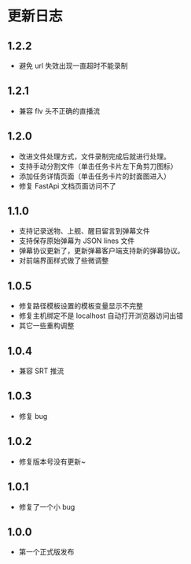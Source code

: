 # 更新日志

## 1.2.2

- 避免 url 失效出现一直超时不能录制

## 1.2.1

- 兼容 flv 头不正确的直播流

## 1.2.0

- 改进文件处理方式，文件录制完成后就进行处理。
- 支持手动分割文件（单击任务卡片左下角剪刀图标）
- 添加任务详情页面（单击任务卡片的封面图进入）
- 修复 FastApi 文档页面访问不了

## 1.1.0

- 支持记录送物、上舰、醒目留言到弹幕文件
- 支持保存原始弹幕为 JSON lines 文件
- 弹幕协议更新了，更新弹幕客户端支持新的弹幕协议。
- 对前端界面样式做了些微调整

## 1.0.5

- 修复路径模板设置的模板变量显示不完整
- 修复主机绑定不是 localhost 自动打开浏览器访问出错
- 其它一些重构调整

## 1.0.4

- 兼容 SRT 推流

## 1.0.3

- 修复 bug

## 1.0.2

- 修复版本号没有更新~

## 1.0.1

- 修复了一个小 bug

## 1.0.0

- 第一个正式版发布
